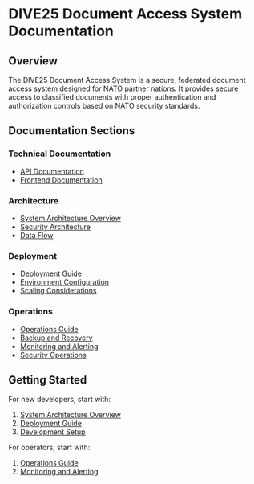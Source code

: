 # DIVE25 Document Access System Documentation

## Overview

The DIVE25 Document Access System is a secure, federated document access system designed for NATO partner nations. It provides secure access to classified documents with proper authentication and authorization controls based on NATO security standards.

## Documentation Sections

### Technical Documentation

- [API Documentation](technical/api.md)
- [Frontend Documentation](technical/frontend.md)

### Architecture

- [System Architecture Overview](architecture/overview.md)
- [Security Architecture](architecture/security.md)
- [Data Flow](architecture/data-flow.md)

### Deployment

- [Deployment Guide](deployment/guide.md)
- [Environment Configuration](deployment/environment-config.md)
- [Scaling Considerations](deployment/scaling.md)

### Operations

- [Operations Guide](operations/guide.md)
- [Backup and Recovery](operations/backup-recovery.md)
- [Monitoring and Alerting](operations/monitoring.md)
- [Security Operations](operations/security.md)

## Getting Started

For new developers, start with:

1. [System Architecture Overview](architecture/overview.md)
2. [Deployment Guide](deployment/guide.md)
3. [Development Setup](deployment/development.md)

For operators, start with:

1. [Operations Guide](operations/guide.md)
2. [Monitoring and Alerting](operations/monitoring.md)